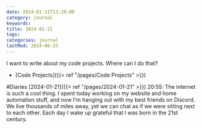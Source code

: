 ```yaml
---
date: 2024-01-21T13:29:00
category: journal
keywords: 
title: 2024-01-21
tags:
categories: journal
lastMod: 2024-06-23
---
```

I want to write about my code projects. Where can I do that?

  + [Code Projects]({{< ref "/pages/Code Projects" >}})

#Diaries [2024-01-21]({{< ref "/pages/2024-01-21" >}}) 20:55: The internet is such a cool thing. I spent today working on my website and home automation stuff, and now I'm hanging out with my best friends on Discord. We live thousands of miles away, yet we can chat as if we were sitting next to each other. Each day I wake up grateful that I was born in the 21st century.
